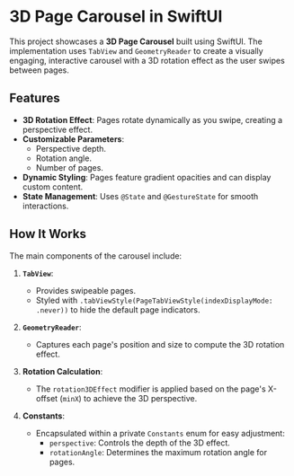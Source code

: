 # 3D Page Carousel in SwiftUI

This project showcases a **3D Page Carousel** built using SwiftUI. The implementation uses `TabView` and `GeometryReader` to create a visually engaging, interactive carousel with a 3D rotation effect as the user swipes between pages.

## Features

- **3D Rotation Effect**: Pages rotate dynamically as you swipe, creating a perspective effect.
- **Customizable Parameters**:
  - Perspective depth.
  - Rotation angle.
  - Number of pages.
- **Dynamic Styling**: Pages feature gradient opacities and can display custom content.
- **State Management**: Uses `@State` and `@GestureState` for smooth interactions.

## How It Works

The main components of the carousel include:

1. **`TabView`**:
   - Provides swipeable pages.
   - Styled with `.tabViewStyle(PageTabViewStyle(indexDisplayMode: .never))` to hide the default page indicators.

2. **`GeometryReader`**:
   - Captures each page's position and size to compute the 3D rotation effect.

3. **Rotation Calculation**:
   - The `rotation3DEffect` modifier is applied based on the page's X-offset (`minX`) to achieve the 3D perspective.

4. **Constants**:
   - Encapsulated within a private `Constants` enum for easy adjustment:
     - `perspective`: Controls the depth of the 3D effect.
     - `rotationAngle`: Determines the maximum rotation angle for pages.

